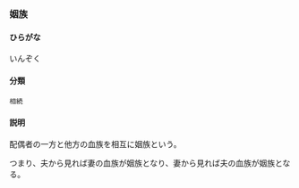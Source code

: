 <div style="display:none;">

## [あ行](securities-terms?id=あ行)

</div>

### 姻族

#### ひらがな

いんぞく

#### 分類

`相続`

#### 説明

配偶者の一方と他方の血族を相互に姻族という。
つまり、夫から見れば妻の血族が姻族となり、妻から見れば夫の血族が姻族となる。

<div style="display:none;">

## [か行](securities-terms?id=か行)
## [さ行](securities-terms?id=さ行)
## [た行](securities-terms?id=た行)
## [な行](securities-terms?id=な行)
## [は行](securities-terms?id=は行)
## [ま行](securities-terms?id=ま行)
## [や行](securities-terms?id=や行)
## [ら行](securities-terms?id=ら行)
## [わ行](securities-terms?id=わ行)
## [英数字・記号](securities-terms?id=英数字・記号)

</div>

